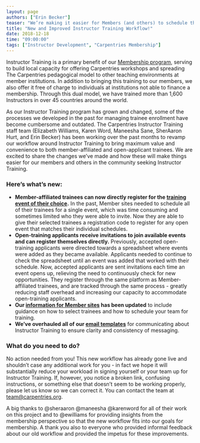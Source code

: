 ```yaml
---
layout: page
authors: ["Erin Becker"]
teaser: "We’re making it easier for Members (and others) to schedule their teams for Instructor Training"
title: "New and Improved Instructor Training Workflow!"
date: 2018-12-18
time: "09:00:00"
tags: ["Instructor Development", "Carpentries Membership"]
---
```


Instructor Training is a primary benefit of our [Membership program](https://carpentries.org/membership/), 
serving to build local capacity for offering Carpentries workshops and spreading The Carpentries pedagogical 
model to other teaching environments at member institutions. In addition to bringing this training to our members, 
we also offer it free of charge to individuals at institutions not able to finance a membership. Through this dual 
model, we have trained more than 1,600 Instructors in over 45 countries around the world. 

As our Instructor Training program has grown and changed, some of the processes we developed in the past for managing 
trainee enrollment have become cumbersome and outdated. The Carpentries Instructor Training staff team 
(Elizabeth Williams, Karen Word, Maneesha Sane, SherAaron Hurt, and Erin Becker) has been working over the 
past months to revamp our workflow around Instructor Training to bring maximum value and convenience to both
member-affiliated and open-applicant trainees. We are excited to share the changes we’ve made and how these 
will make things easier for our members and others in the community seeking Instructor Training.

### Here’s what’s new:
- **Member-affiliated trainees can now directly register for the 
[training event of their choice](https://carpentries.github.io/instructor-training/training_calendar/index.html).** 
In the past, Member sites needed to schedule all of their trainees for a single event, which was time consuming and sometimes 
limited who they were able to invite. Now they are able to give their selected trainees a registration code to register for any
open event that matches their individual schedules.
- **Open-training applicants receive invitations to join available events and can register themselves directly.** 
Previously, accepted open-training applicants were directed towards a spreadsheet where events were added as they became available.
Applicants needed to continue to check the spreadsheet until an event was added that worked with their schedule. Now, accepted 
applicants are sent invitations each time an event opens up, relieving the need to continuously check for new opportunities. 
They register through the same platform as Member-affiliated trainees, and are tracked through the same process - greatly reducing
staff overhead and increasing our capacity to accommodate open-training applicants. 
- **Our [information for Member sites](https://carpentries.github.io/instructor-training/members/index.html) has been updated** to
include guidance on how to select trainees and how to schedule your team for training. 
- **We’ve overhauled all of our 
[email templates](https://docs.carpentries.org/topic_folders/instructor_training/email_templates_admin.html)** 
for communicating about Instructor Training to ensure clarity and consistency of messaging. 

### What do you need to do?
No action needed from you! This new workflow has already gone live and shouldn’t case any additional 
work for you - in fact we hope it will substantially reduce your workload in signing yourself or your team up
for Instructor Training. If, however, you notice a broken link, confusing instructions, or something else that
doesn’t seem to be working properly, please let us know so we can correct it. You can contact the team at 
[team@carpentries.org](mailto:team@carpentries.org).

A big thanks to @sheraaron @maneesha @karenword for all of their work on this project and to @ewilliams for 
providing insights from the membership perspective so that the new workflow fits into our goals for membership. 
A thank you also to everyone who provided informal feedback about our old workflow and provided the impetus for 
these improvements.
